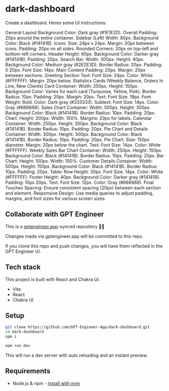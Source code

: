 # dark-dashboard

Create a dashboard. Heres some UI instructions:

General Layout
Background Color: Dark gray (#1E1E2D).
Overall Padding: 20px around the entire container.
Sidebar (Left)
Width: 80px.
Background Color: Black (#14141B).
Icons:
Size: 24px x 24px.
Margin: 20px between icons.
Padding: 20px on all sides.
Rounded Corners: 20px on top-left and bottom-left corners.
Header
Height: 60px.
Background Color: Darker gray (#14141B).
Padding: 20px.
Search Bar:
Width: 300px.
Height: 40px.
Background Color: Medium gray (#2E2E3D).
Border Radius: 20px.
Padding: 0 20px.
Font Size: 14px.
Main Content
Padding: 20px.
Margin: 20px between sections.
Greeting Section
Text:
Font Size: 24px.
Color: White (#FFFFFF).
Margin: 20px below.
Statistics Cards (Weekly Balance, Orders In Line, New Clients)
Card Container:
Width: 250px.
Height: 150px.
Background Color: Varies for each card (Turquoise, Yellow, Pink).
Border Radius: 10px.
Padding: 20px.
Margin: 20px.
Text:
Font Size: 18px.
Font Weight: Bold.
Color: Dark gray (#333333).
Subtext:
Font Size: 14px.
Color: Gray (#666666).
Sales Chart
Container:
Width: 500px.
Height: 300px.
Background Color: Black (#14141B).
Border Radius: 10px.
Padding: 20px.
Chart:
Height: 200px.
Width: 100%.
Margins: 20px for labels.
Calendar
Container:
Width: 250px.
Height: 300px.
Background Color: Black (#14141B).
Border Radius: 10px.
Padding: 20px.
Pie Chart and Details
Container:
Width: 300px.
Height: 300px.
Background Color: Black (#14141B).
Border Radius: 10px.
Padding: 20px.
Pie Chart:
Size: 150px diameter.
Margin: 20px below the chart.
Text:
Font Size: 14px.
Color: White (#FFFFFF).
Weekly Sales Bar Chart
Container:
Width: 250px.
Height: 150px.
Background Color: Black (#14141B).
Border Radius: 10px.
Padding: 20px.
Bar Chart:
Height: 100px.
Width: 100%.
Customer Details
Container:
Width: 500px.
Height: 150px.
Background Color: Black (#14141B).
Border Radius: 10px.
Padding: 20px.
Table:
Row Height: 30px.
Font Size: 14px.
Color: White (#FFFFFF).
Footer
Height: 40px.
Background Color: Darker gray (#14141B).
Padding: 10px 20px.
Text:
Font Size: 12px.
Color: Gray (#666666).
Final Touches
Spacing: Ensure consistent spacing (20px) between each section and element.
Responsive Design: Use media queries to adjust padding, margins, and font sizes for various screen sizes.


## Collaborate with GPT Engineer

This is a [gptengineer.app](https://gptengineer.app)-synced repository 🌟🤖

Changes made via gptengineer.app will be committed to this repo.

If you clone this repo and push changes, you will have them reflected in the GPT Engineer UI.

## Tech stack

This project is built with React and Chakra UI.

- Vite
- React
- Chakra UI

## Setup

```sh
git clone https://github.com/GPT-Engineer-App/dark-dashboard.git
cd dark-dashboard
npm i
```

```sh
npm run dev
```

This will run a dev server with auto reloading and an instant preview.

## Requirements

- Node.js & npm - [install with nvm](https://github.com/nvm-sh/nvm#installing-and-updating)

